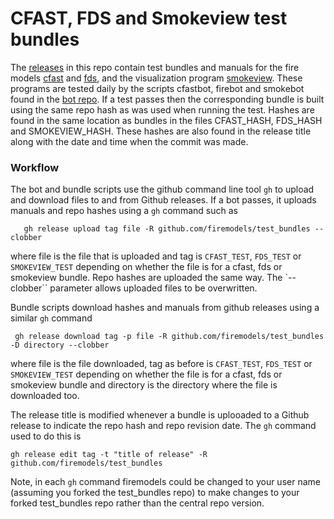 # CFAST, FDS and Smokeview test bundles
The [releases](https://github.com/firemodels/test_bundles/releases)
in this repo contain test bundles and manuals for the fire models
[cfast](https://github.com/firemodels/test_bundles/releases/tag/CFAST_TEST) and
[fds](https://github.com/firemodels/test_bundles/releases/tag/FDS_TEST), and the visualization program
[smokeview](https://github.com/firemodels/test_bundles/releases/tag/SMOKEVIEW_TEST).
These programs are tested daily by the scripts cfastbot, firebot and smokebot found in the 
[bot repo](https://github.com/firemodels/bot). 
If a test passes then the corresponding bundle is built
using the same repo hash as was used when running the test.
Hashes are found in the same location as bundles in the files CFAST_HASH, FDS_HASH and SMOKEVIEW_HASH.
These hashes are also found in the release title along with the date and time when the commit was made.

### Workflow

The bot and bundle scripts use the github command line tool `gh` to upload and download files to and from Github releases.
If a bot passes, it uploads manuals and repo hashes using a `gh` command such as

```
   gh release upload tag file -R github.com/firemodels/test_bundles --clobber
```

where file is the file that is uploaded and tag is `CFAST_TEST`, `FDS_TEST` or `SMOKEVIEW_TEST` depending on 
whether the file is for a cfast, fds or smokeview bundle.  Repo hashes are uploaded the same way.
The `--clobber`` parameter allows uploaded files to be overwritten.

Bundle scripts download hashes and manuals from github releases using a similar `gh` command

```
 gh release download tag -p file -R github.com/firemodels/test_bundles -D directory --clobber
```

where file is the file downloaded, tag as before is `CFAST_TEST`, `FDS_TEST` or `SMOKEVIEW_TEST`
depending on whether the file is for a cfast, fds or smokeview bundle and directory is the 
directory where the file is downloaded too.

The release title is modified whenever a bundle is uplooaded to a Github release to indicate
the repo hash and repo revision date. The `gh` command used to do this is 

```
gh release edit tag -t "title of release" -R github.com/firemodels/test_bundles
```

Note, in each `gh` command firemodels could be changed to your user name (assuming you forked the test_bundles repo) to 
make changes to your forked test_bundles repo rather than the central repo version.






<!-- comment -->
